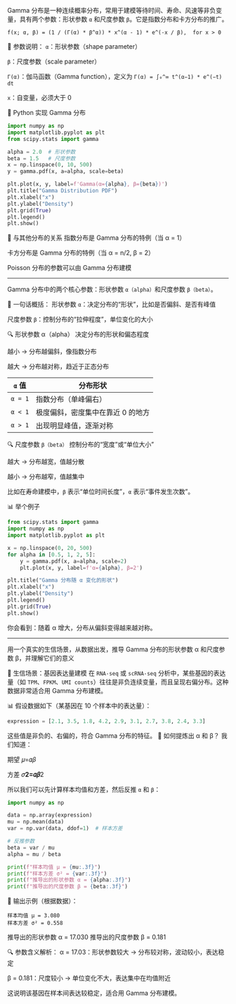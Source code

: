 Gamma 分布是一种连续概率分布，常用于建模等待时间、寿命、风速等非负变量，具有两个参数：形状参数 `α` 和尺度参数 `β`。它是指数分布和卡方分布的推广。

```text
f(x; α, β) = (1 / (Γ(α) * β^α)) * x^(α - 1) * e^(-x / β),  for x > 0
```
📌 参数说明：
`α`：形状参数（shape parameter）

`β`：尺度参数（scale parameter）

`Γ(α)`：伽马函数（Gamma function），定义为 `Γ(α) = ∫₀^∞ t^(α−1) * e^(−t) dt`

`x`：自变量，必须大于 0


🧮 Python 实现 Gamma 分布
```python
import numpy as np
import matplotlib.pyplot as plt
from scipy.stats import gamma

alpha = 2.0  # 形状参数
beta = 1.5   # 尺度参数
x = np.linspace(0, 10, 500)
y = gamma.pdf(x, a=alpha, scale=beta)

plt.plot(x, y, label=f'Gamma(α={alpha}, β={beta})')
plt.title("Gamma Distribution PDF")
plt.xlabel("x")
plt.ylabel("Density")
plt.grid(True)
plt.legend()
plt.show()
```

🔁 与其他分布的关系
指数分布是 Gamma 分布的特例（当 α = 1）

卡方分布是 Gamma 分布的特例（当 α = n/2, β = 2）

Poisson 分布的参数可以由 Gamma 分布建模

---
Gamma 分布中的两个核心参数：形状参数 `α（alpha）`和尺度参数 `β（beta）`。

🧠 一句话概括：
形状参数 `α`：决定分布的“形状”，比如是否偏斜、是否有峰值

尺度参数 `β`：控制分布的“拉伸程度”，单位变化的大小

🔍 形状参数 α（alpha）
决定分布的形状和偏态程度

越小 → 分布越偏斜，像指数分布

越大 → 分布越对称，趋近于正态分布

|`α` 值	|分布形状
|---|---
|`α = 1`|	指数分布（单峰偏右）
|`α < 1`|	极度偏斜，密度集中在靠近 0 的地方
|`α > 1`|	出现明显峰值，逐渐对称


🔍 尺度参数 `β（beta）`
控制分布的“宽度”或“单位大小”

越大 → 分布越宽，值越分散

越小 → 分布越窄，值越集中

比如在寿命建模中，`β` 表示“单位时间长度”，`α` 表示“事件发生次数”。

📊 举个例子
```python
from scipy.stats import gamma
import numpy as np
import matplotlib.pyplot as plt

x = np.linspace(0, 20, 500)
for alpha in [0.5, 1, 2, 5]:
    y = gamma.pdf(x, a=alpha, scale=2)
    plt.plot(x, y, label=f'α={alpha}, β=2')

plt.title("Gamma 分布随 α 变化的形状")
plt.xlabel("x")
plt.ylabel("Density")
plt.legend()
plt.grid(True)
plt.show()
```
你会看到：随着 α 增大，分布从偏斜变得越来越对称。

---
用一个真实的生信场景，从数据出发，推导 Gamma 分布的形状参数 α 和尺度参数 β，并理解它们的意义

🧬 生信场景：基因表达量建模
在 `RNA-seq` 或 `scRNA-seq` 分析中，某些基因的表达量（如 `TPM`、`FPKM`、`UMI counts`）往往是非负连续变量，而且呈现右偏分布。这种数据非常适合用 Gamma 分布建模。

📊 假设数据如下（某基因在 10 个样本中的表达量）：
```python
expression = [2.1, 3.5, 1.8, 4.2, 2.9, 3.1, 2.7, 3.8, 2.4, 3.3]
```
这些值是非负的、右偏的，符合 Gamma 分布的特征。
🧠 如何提炼出 α 和 β？
我们知道：

期望 𝜇=𝛼𝛽

方差 𝜎**2=𝛼𝛽**2

所以我们可以先计算样本均值和方差，然后反推 `α` 和 `β`：

```python
import numpy as np

data = np.array(expression)
mu = np.mean(data)
var = np.var(data, ddof=1)  # 样本方差

# 反推参数
beta = var / mu
alpha = mu / beta

print(f"样本均值 μ = {mu:.3f}")
print(f"样本方差 σ² = {var:.3f}")
print(f"推导出的形状参数 α = {alpha:.3f}")
print(f"推导出的尺度参数 β = {beta:.3f}")
```

📌 输出示例（根据数据）：
```代码
样本均值 μ = 3.080
样本方差 σ² = 0.558
```
推导出的形状参数 α = 17.030
推导出的尺度参数 β = 0.181

🔍 参数含义解析：
α = 17.03：形状参数较大 → 分布较对称，波动较小，表达稳定

β = 0.181：尺度较小 → 单位变化不大，表达集中在均值附近

这说明该基因在样本间表达较稳定，适合用 Gamma 分布建模。
